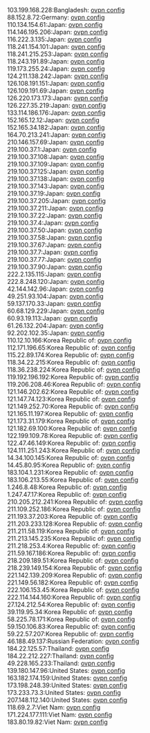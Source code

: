 103.199.168.228:Bangladesh: [ovpn config](vpn/103_199_168_228.ovpn)  
88.152.8.72:Germany: [ovpn config](vpn/88_152_8_72.ovpn)  
110.134.154.61:Japan: [ovpn config](vpn/110_134_154_61.ovpn)  
114.146.195.206:Japan: [ovpn config](vpn/114_146_195_206.ovpn)  
116.222.3.135:Japan: [ovpn config](vpn/116_222_3_135.ovpn)  
118.241.154.101:Japan: [ovpn config](vpn/118_241_154_101.ovpn)  
118.241.215.253:Japan: [ovpn config](vpn/118_241_215_253.ovpn)  
118.243.191.89:Japan: [ovpn config](vpn/118_243_191_89.ovpn)  
119.173.255.24:Japan: [ovpn config](vpn/119_173_255_24.ovpn)  
124.211.138.242:Japan: [ovpn config](vpn/124_211_138_242.ovpn)  
126.108.191.151:Japan: [ovpn config](vpn/126_108_191_151.ovpn)  
126.109.191.69:Japan: [ovpn config](vpn/126_109_191_69.ovpn)  
126.220.173.173:Japan: [ovpn config](vpn/126_220_173_173.ovpn)  
126.227.35.219:Japan: [ovpn config](vpn/126_227_35_219.ovpn)  
133.114.186.176:Japan: [ovpn config](vpn/133_114_186_176.ovpn)  
152.165.12.12:Japan: [ovpn config](vpn/152_165_12_12.ovpn)  
152.165.34.182:Japan: [ovpn config](vpn/152_165_34_182.ovpn)  
164.70.213.241:Japan: [ovpn config](vpn/164_70_213_241.ovpn)  
210.146.157.69:Japan: [ovpn config](vpn/210_146_157_69.ovpn)  
219.100.37.1:Japan: [ovpn config](vpn/219_100_37_1.ovpn)  
219.100.37.108:Japan: [ovpn config](vpn/219_100_37_108.ovpn)  
219.100.37.109:Japan: [ovpn config](vpn/219_100_37_109.ovpn)  
219.100.37.125:Japan: [ovpn config](vpn/219_100_37_125.ovpn)  
219.100.37.138:Japan: [ovpn config](vpn/219_100_37_138.ovpn)  
219.100.37.143:Japan: [ovpn config](vpn/219_100_37_143.ovpn)  
219.100.37.19:Japan: [ovpn config](vpn/219_100_37_19.ovpn)  
219.100.37.205:Japan: [ovpn config](vpn/219_100_37_205.ovpn)  
219.100.37.211:Japan: [ovpn config](vpn/219_100_37_211.ovpn)  
219.100.37.22:Japan: [ovpn config](vpn/219_100_37_22.ovpn)  
219.100.37.4:Japan: [ovpn config](vpn/219_100_37_4.ovpn)  
219.100.37.50:Japan: [ovpn config](vpn/219_100_37_50.ovpn)  
219.100.37.58:Japan: [ovpn config](vpn/219_100_37_58.ovpn)  
219.100.37.67:Japan: [ovpn config](vpn/219_100_37_67.ovpn)  
219.100.37.7:Japan: [ovpn config](vpn/219_100_37_7.ovpn)  
219.100.37.77:Japan: [ovpn config](vpn/219_100_37_77.ovpn)  
219.100.37.90:Japan: [ovpn config](vpn/219_100_37_90.ovpn)  
222.2.135.115:Japan: [ovpn config](vpn/222_2_135_115.ovpn)  
222.8.248.120:Japan: [ovpn config](vpn/222_8_248_120.ovpn)  
42.144.142.96:Japan: [ovpn config](vpn/42_144_142_96.ovpn)  
49.251.93.104:Japan: [ovpn config](vpn/49_251_93_104.ovpn)  
59.137.170.33:Japan: [ovpn config](vpn/59_137_170_33.ovpn)  
60.68.129.229:Japan: [ovpn config](vpn/60_68_129_229.ovpn)  
60.93.19.113:Japan: [ovpn config](vpn/60_93_19_113.ovpn)  
61.26.132.204:Japan: [ovpn config](vpn/61_26_132_204.ovpn)  
92.202.102.35:Japan: [ovpn config](vpn/92_202_102_35.ovpn)  
110.12.10.166:Korea Republic of: [ovpn config](vpn/110_12_10_166.ovpn)  
112.171.196.65:Korea Republic of: [ovpn config](vpn/112_171_196_65.ovpn)  
115.22.89.174:Korea Republic of: [ovpn config](vpn/115_22_89_174.ovpn)  
118.34.22.215:Korea Republic of: [ovpn config](vpn/118_34_22_215.ovpn)  
118.36.238.224:Korea Republic of: [ovpn config](vpn/118_36_238_224.ovpn)  
119.192.196.192:Korea Republic of: [ovpn config](vpn/119_192_196_192.ovpn)  
119.206.208.46:Korea Republic of: [ovpn config](vpn/119_206_208_46.ovpn)  
121.146.202.62:Korea Republic of: [ovpn config](vpn/121_146_202_62.ovpn)  
121.147.74.123:Korea Republic of: [ovpn config](vpn/121_147_74_123.ovpn)  
121.149.252.70:Korea Republic of: [ovpn config](vpn/121_149_252_70.ovpn)  
121.165.11.197:Korea Republic of: [ovpn config](vpn/121_165_11_197.ovpn)  
121.173.31.179:Korea Republic of: [ovpn config](vpn/121_173_31_179.ovpn)  
121.182.69.100:Korea Republic of: [ovpn config](vpn/121_182_69_100.ovpn)  
122.199.109.78:Korea Republic of: [ovpn config](vpn/122_199_109_78.ovpn)  
122.47.46.149:Korea Republic of: [ovpn config](vpn/122_47_46_149.ovpn)  
124.111.251.243:Korea Republic of: [ovpn config](vpn/124_111_251_243.ovpn)  
14.34.100.145:Korea Republic of: [ovpn config](vpn/14_34_100_145.ovpn)  
14.45.80.95:Korea Republic of: [ovpn config](vpn/14_45_80_95.ovpn)  
183.104.1.231:Korea Republic of: [ovpn config](vpn/183_104_1_231.ovpn)  
183.106.213.55:Korea Republic of: [ovpn config](vpn/183_106_213_55.ovpn)  
1.246.8.48:Korea Republic of: [ovpn config](vpn/1_246_8_48.ovpn)  
1.247.47.17:Korea Republic of: [ovpn config](vpn/1_247_47_17.ovpn)  
210.205.212.241:Korea Republic of: [ovpn config](vpn/210_205_212_241.ovpn)  
211.109.252.186:Korea Republic of: [ovpn config](vpn/211_109_252_186.ovpn)  
211.193.37.203:Korea Republic of: [ovpn config](vpn/211_193_37_203.ovpn)  
211.203.233.128:Korea Republic of: [ovpn config](vpn/211_203_233_128.ovpn)  
211.211.58.119:Korea Republic of: [ovpn config](vpn/211_211_58_119.ovpn)  
211.213.145.235:Korea Republic of: [ovpn config](vpn/211_213_145_235.ovpn)  
211.218.253.4:Korea Republic of: [ovpn config](vpn/211_218_253_4.ovpn)  
211.59.167.186:Korea Republic of: [ovpn config](vpn/211_59_167_186.ovpn)  
218.209.189.51:Korea Republic of: [ovpn config](vpn/218_209_189_51.ovpn)  
218.239.149.154:Korea Republic of: [ovpn config](vpn/218_239_149_154.ovpn)  
221.142.139.209:Korea Republic of: [ovpn config](vpn/221_142_139_209.ovpn)  
221.149.56.182:Korea Republic of: [ovpn config](vpn/221_149_56_182.ovpn)  
222.106.153.45:Korea Republic of: [ovpn config](vpn/222_106_153_45.ovpn)  
222.114.144.160:Korea Republic of: [ovpn config](vpn/222_114_144_160.ovpn)  
27.124.212.54:Korea Republic of: [ovpn config](vpn/27_124_212_54.ovpn)  
39.119.95.34:Korea Republic of: [ovpn config](vpn/39_119_95_34.ovpn)  
58.225.78.171:Korea Republic of: [ovpn config](vpn/58_225_78_171.ovpn)  
59.150.106.83:Korea Republic of: [ovpn config](vpn/59_150_106_83.ovpn)  
59.22.57.207:Korea Republic of: [ovpn config](vpn/59_22_57_207.ovpn)  
46.188.49.137:Russian Federation: [ovpn config](vpn/46_188_49_137.ovpn)  
184.22.125.57:Thailand: [ovpn config](vpn/184_22_125_57.ovpn)  
184.22.212.227:Thailand: [ovpn config](vpn/184_22_212_227.ovpn)  
49.228.165.233:Thailand: [ovpn config](vpn/49_228_165_233.ovpn)  
139.180.147.96:United States: [ovpn config](vpn/139_180_147_96.ovpn)  
163.182.174.159:United States: [ovpn config](vpn/163_182_174_159.ovpn)  
173.198.248.39:United States: [ovpn config](vpn/173_198_248_39.ovpn)  
173.233.73.3:United States: [ovpn config](vpn/173_233_73_3.ovpn)  
207.148.112.140:United States: [ovpn config](vpn/207_148_112_140.ovpn)  
118.69.2.7:Viet Nam: [ovpn config](vpn/118_69_2_7.ovpn)  
171.224.177.111:Viet Nam: [ovpn config](vpn/171_224_177_111.ovpn)  
183.80.19.82:Viet Nam: [ovpn config](vpn/183_80_19_82.ovpn)  
